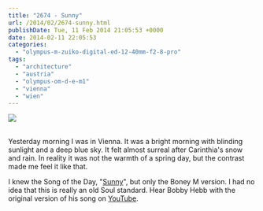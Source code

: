 ```yaml
---
title: "2674 - Sunny"
url: /2014/02/2674-sunny.html
publishDate: Tue, 11 Feb 2014 21:05:53 +0000
date: 2014-02-11 22:05:53
categories: 
  - "olympus-m-zuiko-digital-ed-12-40mm-f2-8-pro"
tags: 
  - "architecture"
  - "austria"
  - "olympus-om-d-e-m1"
  - "vienna"
  - "wien"
---
```

<div class="container">
<div class="center"><a target="_blank" href="https://d25zfm9zpd7gm5.cloudfront.net/1200x1200/2014/20140210_081508_lr.jpg"><img src="https://d25zfm9zpd7gm5.cloudfront.net/0600x0600/2014/20140210_081508_lr.jpg" /></a></div>
</div>
<br />

Yesterday morning I was in Vienna. It was a bright morning with blinding sunlight and a deep blue sky. It felt almost surreal after Carinthia's snow and rain. In reality it was not the warmth of a spring day, but the contrast made me feel it like that.

 I knew the Song of the Day, "<a href="http://www.lyricsmode.com/lyrics/b/bobby_hebb/sunny.html" target="_blank">Sunny</a>", but only the Boney&nbsp;M version. I had no idea that this is really an old Soul standard. Hear Bobby Hebb with the original version of his song on <a href="https://www.youtube.com/watch?v=ubvYQxTXO3U" target="_blank">YouTube</a>.
